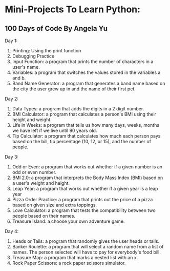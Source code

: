 # Mini-Projects To Learn Python:
## 100 Days of Code By Angela Yu
Day 1: 
  1. Printing: Using the print function
  2. Debugging Practice 
  3. Input Function: a program that prints the number of characters in a user's name.
  4. Variables: a program that switches the values stored in the variables a and b.
  5. Band Name Generator: a program that generates a band name based on the city the user grew up in and the name of their first pet.
 
 Day 2:
  1. Data Types: a program that adds the digits in a 2 digit number.
  2. BMI Calculator: a program that calculates a person's BMI using their height and weight.
  3. Life in Weeks: a program that tells us how many days, weeks, months we have left if we live until 90 years old.
  4. Tip Calculator: a program that calculates how much each person pays based on the bill, tip percentage (10, 12, or 15), and the number of people.
  
  Day 3: 
  1. Odd or Even: a program that works out whether if a given number is an odd or even number.
  2. BMI 2.0: a program that interprets the Body Mass Index (BMI) based on a user's weight and height.
  3. Leap Year: a program that works out whether if a given year is a leap year
  4. Pizza Order Practice: a program that prints out the price of a pizza based on given size and extra toppings.
  5. Love Calculator: a program that tests the compatibility between two people based on their names.
  6. Treasure Island: a choose your own adventure game. 
  
  Day 4: 
  1. Heads or Tails: a program that randomly gives the user heads or tails. 
  2. Banker Roulette: a program that will select a random name from a list of names. The person selected will have to pay for everybody's food bill.
  3. Treasure Map: a program that marks a nested list with an x.
  4. Rock Paper Scissors: a rock paper scissors simulator. 


  
